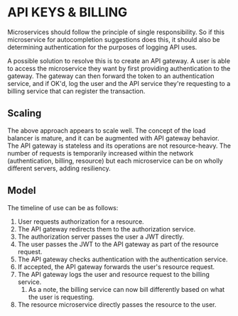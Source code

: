 # API KEYS & BILLING
Microservices should follow the principle of single responsibility. So if this microservice for autocompletion 
suggestions does this, it should also be determining authentication for the purposes of logging API uses.

A possible solution to resolve this is to create an API gateway. A user is able to access the microservice they want
by first providing authentication to the gateway. The gateway can then forward the token to an authentication service,
and if OK'd, log the user and the API service they're requesting to a billing service that can register the 
transaction.


## Scaling
The above approach appears to scale well. The concept of the load balancer is mature, and it can be augmented with API
gateway behavior. The API gateway is stateless and its operations are not resource-heavy.
The number of requests is temporarily increased within the network (authentication, billing, resource)
but each microservice can be on wholly different servers, adding resiliency.

## Model
The timeline of use can be as follows:

1. User requests authorization for a resource.
2. The API gateway redirects them to the authorization service.
3. The authorization server passes the user a JWT directly.
4. The user passes the JWT to the API gateway as part of the resource request.
5. The API gateway checks authentication with the authentication service.
6. If accepted, the API gateway forwards the user's resource request.
7. The API gateway logs the user and resource request to the billing service.
   1. As a note, the billing service can now bill differently based on what the user is requesting.
8. The resource microservice directly passes the resource to the user.
